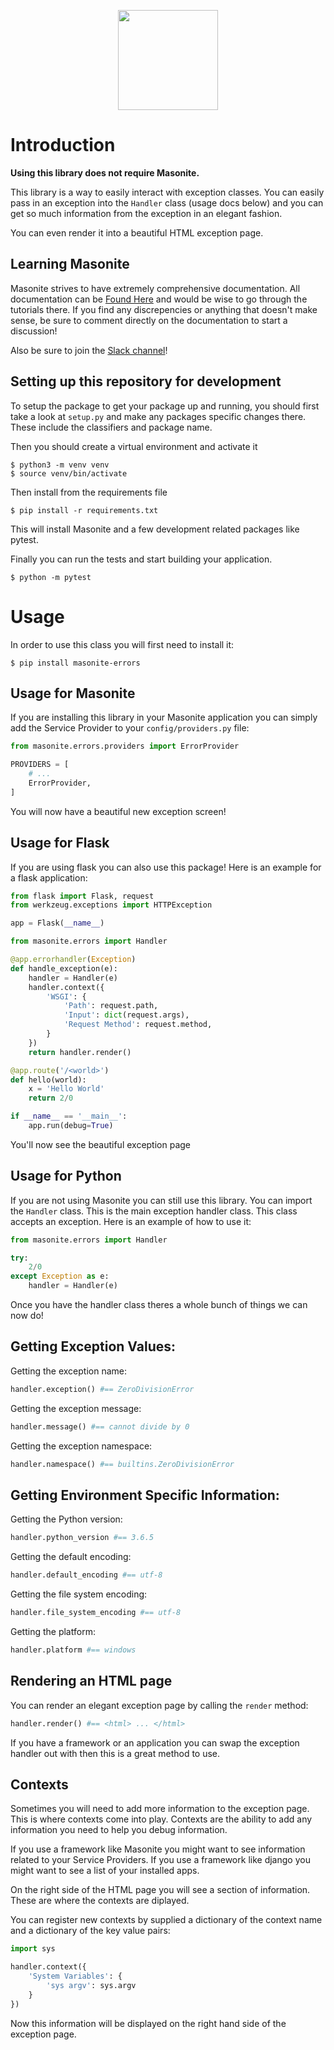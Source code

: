 
<p align="center">
<img src="https://i.imgur.com/rEXcoMn.png" width="160px"> 
</p>

# Introduction

**Using this library does not require Masonite.**

This library is a way to easily interact with exception classes. You can easily pass in an exception into the `Handler` class (usage docs below) and you can get so much information from the exception in an elegant fashion.

You can even render it into a beautiful HTML exception page. 

## Learning Masonite

Masonite strives to have extremely comprehensive documentation. All documentation can be [Found Here](https://masoniteframework.gitbooks.io/docs/content/) and would be wise to go through the tutorials there. If you find any discrepencies or anything that doesn't make sense, be sure to comment directly on the documentation to start a discussion!

Also be sure to join the [Slack channel](https://masoniteframework.gitbooks.io/docs/content/)!

## Setting up this repository for development

To setup the package to get your package up and running, you should first take a look at `setup.py` and make any packages specific changes there. These include the classifiers and package name.

Then you should create a virtual environment and activate it

```
$ python3 -m venv venv
$ source venv/bin/activate
```

Then install from the requirements file

```
$ pip install -r requirements.txt
```

This will install Masonite and a few development related packages like pytest.

Finally you can run the tests and start building your application.

```
$ python -m pytest
```

# Usage

In order to use this class you will first need to install it:

```
$ pip install masonite-errors
```

## Usage for Masonite

If you are installing this library in your Masonite application you can simply add the Service Provider to your `config/providers.py` file:

```python
from masonite.errors.providers import ErrorProvider

PROVIDERS = [
    # ...
    ErrorProvider,
]
```

You will now have a beautiful new exception screen!

## Usage for Flask

If you are using flask you can also use this package! Here is an example for a flask application:

```python
from flask import Flask, request
from werkzeug.exceptions import HTTPException

app = Flask(__name__)

from masonite.errors import Handler

@app.errorhandler(Exception)
def handle_exception(e):
    handler = Handler(e)
    handler.context({
        'WSGI': {
            'Path': request.path,
            'Input': dict(request.args),
            'Request Method': request.method,
        }
    })
    return handler.render()

@app.route('/<world>')
def hello(world):
    x = 'Hello World'
    return 2/0

if __name__ == '__main__':
    app.run(debug=True)
```

You'll now see the beautiful exception page

## Usage for Python

If you are not using Masonite you can still use this library. You can import the `Handler` class. This is the main exception handler class. This class accepts an exception. Here is an example of how to use it:

```python
from masonite.errors import Handler

try:
    2/0
except Exception as e:
    handler = Handler(e)
```

Once you have the handler class theres a whole bunch of things we can now do!

## Getting Exception Values:

Getting the exception name:

```python
handler.exception() #== ZeroDivisionError
```

Getting the exception message:

```python
handler.message() #== cannot divide by 0
```

Getting the exception namespace:

```python
handler.namespace() #== builtins.ZeroDivisionError
```

## Getting Environment Specific Information:

Getting the Python version:

```python
handler.python_version #== 3.6.5
```

Getting the default encoding:

```python
handler.default_encoding #== utf-8
```

Getting the file system encoding:

```python
handler.file_system_encoding #== utf-8
```

Getting the platform:

```python
handler.platform #== windows
```

## Rendering an HTML page

You can render an elegant exception page by calling the `render` method:

```python
handler.render() #== <html> ... </html>
```

If you have a framework or an application you can swap the exception handler out with then this is a great method to use.

## Contexts

Sometimes you will need to add more information to the exception page. This is where contexts come into play. Contexts are the ability to add any information you need to help you debug information.

If you use a framework like Masonite you might want to see information related to your Service Providers. If you use a framework like django you might want to see a list of your installed apps.

On the right side of the HTML page you will see a section of information. These are where the contexts are diplayed.

You can register new contexts by supplied a dictionary of the context name and a dictionary of the key value pairs:

```python
import sys

handler.context({
    'System Variables': {
        'sys argv': sys.argv
    }
})
```

Now this information will be displayed on the right hand side of the exception page.